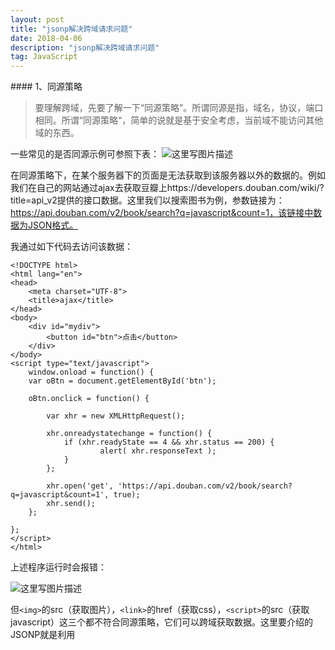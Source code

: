 ```yaml
---
layout: post
title: "jsonp解决跨域请求问题"
date: 2018-04-06
description: "jsonp解决跨域请求问题"
tag: JavaScript
---
```


﻿#### 1、同源策略

> 要理解跨域，先要了解一下“同源策略”。所谓同源是指，域名，协议，端口相同。所谓“同源策略“，简单的说就是基于安全考虑，当前域不能访问其他域的东西。

一些常见的是否同源示例可参照下表：
![这里写图片描述](https://img-blog.csdn.net/20180406171929158?watermark/2/text/aHR0cHM6Ly9ibG9nLmNzZG4ubmV0L2hhb2FpcWlhbg==/font/5a6L5L2T/fontsize/400/fill/I0JBQkFCMA==/dissolve/70)

在同源策略下，在某个服务器下的页面是无法获取到该服务器以外的数据的。例如我们在自己的网站通过ajax去获取豆瓣上https://developers.douban.com/wiki/?title=api_v2提供的接口数据。这里我们以搜索图书为例，参数链接为：https://api.douban.com/v2/book/search?q=javascript&count=1，该链接中数据为JSON格式。

我通过如下代码去访问该数据：


```
<!DOCTYPE html>
<html lang="en">
<head>
    <meta charset="UTF-8">
    <title>ajax</title>
</head>
<body>
    <div id="mydiv">
        <button id="btn">点击</button>
    </div>
</body>
<script type="text/javascript">
    window.onload = function() {
    var oBtn = document.getElementById('btn');

    oBtn.onclick = function() {

        var xhr = new XMLHttpRequest();

        xhr.onreadystatechange = function() {
            if (xhr.readyState == 4 && xhr.status == 200) {
                    alert( xhr.responseText );
            }
        };

        xhr.open('get', 'https://api.douban.com/v2/book/search?q=javascript&count=1', true);
        xhr.send();
    };

};
</script>
</html>
```
上述程序运行时会报错：

![这里写图片描述](https://img-blog.csdn.net/2018040617224329?watermark/2/text/aHR0cHM6Ly9ibG9nLmNzZG4ubmV0L2hhb2FpcWlhbg==/font/5a6L5L2T/fontsize/400/fill/I0JBQkFCMA==/dissolve/70)

但`<img>`的src（获取图片），`<link>`的href（获取css），`<script>`的src（获取javascript）这三个都不符合同源策略，它们可以跨域获取数据。这里要介绍的JSONP就是利用<script>的src来实现跨域获取数据的。

#### 2、JSONP

> JSONP 是 JSON with padding（填充式 JSON 或参数式 JSON）的简写。

JSONP实现跨域请求的原理简单的说，就是动态创建`<script>`标签，然后利用`<script>`的src 不受同源策略约束来跨域获取数据。

JSONP 由两部分组成：回调函数和数据。回调函数是当响应到来时应该在页面中调用的函数。回调函数的名字一般是在请求中指定的。而数据就是传入回调函数中的 JSON 数据。

动态创建`<script>`标签，设置其src，回调函数在src中设置：

```
var script = document.createElement("script");
script.src = "https://api.douban.com/v2/book/search?q=javascript&count=1&callback=handleResponse";
document.body.insertBefore(script, document.body.firstChild);
```
在页面中，返回的JSON作为参数传入回调函数中，我们通过回调函数来来操作数据。

```
function handleResponse(response){
    // 对response数据进行操作代码
}
```
了解了JSONP的基本使用方法，我们在实现上面通过ajax调用豆瓣接口的需求，实现代码如下：

```
<!DOCTYPE html>
<html lang="en">
<head>
    <meta charset="UTF-8">
    <title>JSONP实现跨域2</title>
</head>
<body>
    <div id="mydiv">
        <button id="btn">点击</button>
    </div>
</body>
<script type="text/javascript">
    function handleResponse(response){
            console.log(response);
    }
</script>
<script type="text/javascript">
    window.onload = function() {

    var oBtn = document.getElementById('btn');

    oBtn.onclick = function() {     

        var script = document.createElement("script");
        script.src = "https://api.douban.com/v2/book/search?q=javascript&count=1&callback=handleResponse";
        document.body.insertBefore(script, document.body.firstChild);   
    };
};
</script>
</html>
```
JSONP目前还是比较流行的跨域方式，虽然JSONP使用起来方便，但是也存在一些问题：

> 首先， JSONP 是从其他域中加载代码执行。如果其他域不安全，很可能会在响应中夹带一些恶意代码，而此时除了完全放弃 JSONP调用之外，没有办法追究。因此在使用不是你自己运维的 Web 服务时，一定得保证它安全可靠。
> 其次，要确定 JSONP 请求是否失败并不容易。虽然 HTML5 给`<script>`元素新增了一个onerror事件处理程序，但目前还没有得到任何浏览器支持。为此，开发人员不得不使用计时器检测指定时间内是否接收到了响应。

#### 3、jQuery封装JSONP

对于经常用jQuery的开发者来说，能注意到jQuery封装的`$.ajax`中有一个dataType属性，如果将该属性设置成`dataType:"jsonp"`，就能实现JSONP跨域了。需要了解的一点是，虽然jQuery将JSONP封装在`$.ajax`中，但是其本质与`$.ajax`不一样。

通过jQuery的$.ajax实现跨域的代码参考如下：

```
<!DOCTYPE html>
<html lang="en">
<head>
    <meta charset="UTF-8">
    <title>jQuery实现JSONP</title>
</head>
<body>
    <div id="mydiv">
        <button id="btn">点击</button>
    </div>
</body>
<script type="text/javascript" src="https://code.jquery.com/jquery-3.1.0.min.js"></script>
<script type="text/javascript">
    $(function(){
        $("#btn").click(function(){

            $.ajax({
                async : true,
                url : "https://api.douban.com/v2/book/search",
                type : "GET",
                dataType : "jsonp", // 返回的数据类型，设置为JSONP方式
                jsonp : 'callback', //指定一个查询参数名称来覆盖默认的 jsonp 回调参数名 callback
                jsonpCallback: 'handleResponse', //设置回调函数名
                data : {
                    q : "javascript",
                    count : 1
                },
                success: function(response, status, xhr){
                    console.log('状态为：' + status + ',状态是：' + xhr.statusText);
                    console.log(response);
                }
            });
        });
    });
</script>
</html>
```

最后的结果与JavaScript通过动态添加`<script>`标签得到的结果是一样的。
![这里写图片描述](https://img-blog.csdn.net/20180406173022972?watermark/2/text/aHR0cHM6Ly9ibG9nLmNzZG4ubmV0L2hhb2FpcWlhbg==/font/5a6L5L2T/fontsize/400/fill/I0JBQkFCMA==/dissolve/70)

#### 4.通过$.getJSON(）

利用getJSON来实现，只要在地址中加上callback=?参数即可，参考代码如下：

```
var url = "https://api.douban.com/v2/book/search?q=javascript&count=1&callback=?"
$.getJSON(url, function(data){
       console.log(data);
});
```
这样也能实现跨域的功能。

转载出处：https://blog.csdn.net/u014607184/article/details/52027879

转载请注明：[化风的博客](http://xinchanghao.github.io) » [jsonp解决跨域请求问题](/2018/04/jsonp解决跨域请求问题/)  
